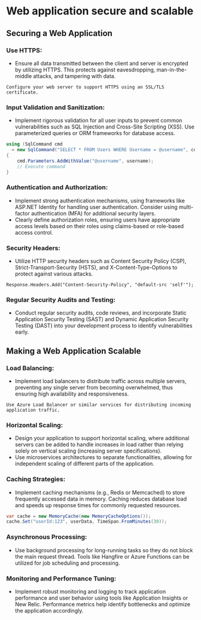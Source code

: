 # Web application secure and scalable

## Securing a Web Application

### Use HTTPS:
- Ensure all data transmitted between the client and server is encrypted by utilizing HTTPS. This protects against eavesdropping, man-in-the-middle attacks, and tampering with data.

```plaintext
Configure your web server to support HTTPS using an SSL/TLS certificate.
```

### Input Validation and Sanitization:
- Implement rigorous validation for all user inputs to prevent common vulnerabilities such as SQL Injection and Cross-Site Scripting (XSS). Use parameterized queries or ORM frameworks for database access.

```csharp
using (SqlCommand cmd 
  = new SqlCommand("SELECT * FROM Users WHERE Username = @username", connection))
{
    cmd.Parameters.AddWithValue("@username", username);
    // Execute command
}
```

### Authentication and Authorization:
- Implement strong authentication mechanisms, using frameworks like ASP.NET Identity for handling user authentication. Consider using multi-factor authentication (MFA) for additional security layers.
- Clearly define authorization roles, ensuring users have appropriate access levels based on their roles using claims-based or role-based access control.

### Security Headers:
- Utilize HTTP security headers such as Content Security Policy (CSP), Strict-Transport-Security (HSTS), and X-Content-Type-Options to protect against various attacks.

```plaintext
Response.Headers.Add("Content-Security-Policy", "default-src 'self'");
```

### Regular Security Audits and Testing:
- Conduct regular security audits, code reviews, and incorporate Static Application Security Testing (SAST) and Dynamic Application Security Testing (DAST) into your development process to identify vulnerabilities early.

## Making a Web Application Scalable

### Load Balancing:
- Implement load balancers to distribute traffic across multiple servers, preventing any single server from becoming overwhelmed, thus ensuring high availability and responsiveness.

```plaintext
Use Azure Load Balancer or similar services for distributing incoming application traffic.
```

### Horizontal Scaling:
- Design your application to support horizontal scaling, where additional servers can be added to handle increases in load rather than relying solely on vertical scaling (increasing server specifications).
- Use microservices architectures to separate functionalities, allowing for independent scaling of different parts of the application.

### Caching Strategies:
- Implement caching mechanisms (e.g., Redis or Memcached) to store frequently accessed data in memory. Caching reduces database load and speeds up response times for commonly requested resources.

```csharp
var cache = new MemoryCache(new MemoryCacheOptions());
cache.Set("userId:123", userData, TimeSpan.FromMinutes(30));
```

### Asynchronous Processing:
- Use background processing for long-running tasks so they do not block the main request thread. Tools like Hangfire or Azure Functions can be utilized for job scheduling and processing.

### Monitoring and Performance Tuning:
- Implement robust monitoring and logging to track application performance and user behavior using tools like Application Insights or New Relic. Performance metrics help identify bottlenecks and optimize the application accordingly.
